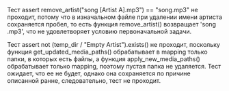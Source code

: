 Тест assert remove_artist("song [Artist A].mp3") == "song.mp3" не проходит, потому что в изначальном файле при удалении имени артиста сохраняется пробел, то есть функция remove_artist() возвращает 'song .mp3', что не удовлетворяет условию первоначальной задачи.

Тест assert not (temp_dir / "Empty Artist").exists() не проходит, поскольку функция get_updated_media_paths() обрабатывает в mapping только папки, в которых есть файлы, а функция apply_new_media_paths() обрабатывает только mapping, поэтому пустая папка не удаляется. Тест ожидает, что ее не будет, однако она сохраняется по причине описанной ранне, следовательно, тест не проходит.

